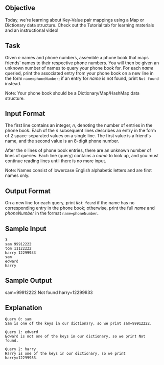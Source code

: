 ## Objective
Today, we're learning about Key-Value pair mappings using a Map or Dictionary data structure. Check out the Tutorial tab for learning materials and an instructional video!

## Task
Given *n* names and phone numbers, assemble a phone book that maps friends' names to their respective phone numbers. You will then be given an unknown number of names to query your phone book for. For each *name* queried, print the associated entry from your phone book on a new line in the form `name=phoneNumber`; if an entry for *name* is not found, print `Not found` instead.

Note: Your phone book should be a Dictionary/Map/HashMap data structure.

## Input Format

The first line contains an integer, *n*, denoting the number of entries in the phone book.
Each of the *n* subsequent lines describes an entry in the form of 2 space-separated values on a single line. The first value is a friend's name, and the second value is an 8-digit phone number.

After the *n* lines of phone book entries, there are an unknown number of lines of queries. Each line (query) contains a *name* to look up, and you must continue reading lines until there is no more input.

Note: Names consist of lowercase English alphabetic letters and are first names only.

## Output Format

On a new line for each query, print `Not found` if the name has no corresponding entry in the phone book; otherwise, print the full *name* and *phoneNumber* in the format `name=phoneNumber`.

## Sample Input
```
3
sam 99912222
tom 11122222
harry 12299933
sam
edward
harry
```
## Sample Output

sam=99912222
Not found
harry=12299933

## Explanation
```
Query 0: sam
Sam is one of the keys in our dictionary, so we print sam=99912222.

Query 1: edward
Edward is not one of the keys in our dictionary, so we print Not found.

Query 2: harry
Harry is one of the keys in our dictionary, so we print harry=12299933.
```